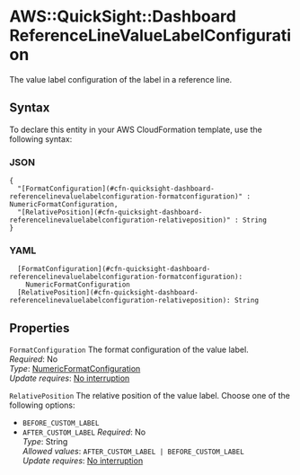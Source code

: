 # AWS::QuickSight::Dashboard ReferenceLineValueLabelConfiguration<a name="aws-properties-quicksight-dashboard-referencelinevaluelabelconfiguration"></a>

The value label configuration of the label in a reference line\.

## Syntax<a name="aws-properties-quicksight-dashboard-referencelinevaluelabelconfiguration-syntax"></a>

To declare this entity in your AWS CloudFormation template, use the following syntax:

### JSON<a name="aws-properties-quicksight-dashboard-referencelinevaluelabelconfiguration-syntax.json"></a>

```
{
  "[FormatConfiguration](#cfn-quicksight-dashboard-referencelinevaluelabelconfiguration-formatconfiguration)" : NumericFormatConfiguration,
  "[RelativePosition](#cfn-quicksight-dashboard-referencelinevaluelabelconfiguration-relativeposition)" : String
}
```

### YAML<a name="aws-properties-quicksight-dashboard-referencelinevaluelabelconfiguration-syntax.yaml"></a>

```
  [FormatConfiguration](#cfn-quicksight-dashboard-referencelinevaluelabelconfiguration-formatconfiguration): 
    NumericFormatConfiguration
  [RelativePosition](#cfn-quicksight-dashboard-referencelinevaluelabelconfiguration-relativeposition): String
```

## Properties<a name="aws-properties-quicksight-dashboard-referencelinevaluelabelconfiguration-properties"></a>

`FormatConfiguration`  <a name="cfn-quicksight-dashboard-referencelinevaluelabelconfiguration-formatconfiguration"></a>
The format configuration of the value label\.  
*Required*: No  
*Type*: [NumericFormatConfiguration](aws-properties-quicksight-dashboard-numericformatconfiguration.md)  
*Update requires*: [No interruption](https://docs.aws.amazon.com/AWSCloudFormation/latest/UserGuide/using-cfn-updating-stacks-update-behaviors.html#update-no-interrupt)

`RelativePosition`  <a name="cfn-quicksight-dashboard-referencelinevaluelabelconfiguration-relativeposition"></a>
The relative position of the value label\. Choose one of the following options:  
+  `BEFORE_CUSTOM_LABEL` 
+  `AFTER_CUSTOM_LABEL` 
*Required*: No  
*Type*: String  
*Allowed values*: `AFTER_CUSTOM_LABEL | BEFORE_CUSTOM_LABEL`  
*Update requires*: [No interruption](https://docs.aws.amazon.com/AWSCloudFormation/latest/UserGuide/using-cfn-updating-stacks-update-behaviors.html#update-no-interrupt)